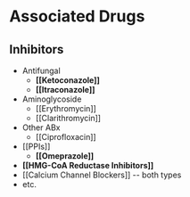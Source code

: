 # Associated Drugs
## Inhibitors
- Antifungal
	- **[[Ketoconazole]]**
	- **[[Itraconazole]]**
- Aminoglycoside
	- [[Erythromycin]]
	- [[Clarithromycin]]
- Other ABx
	- [[Ciprofloxacin]]
- [[PPIs]]
	- **[[Omeprazole]]**
- **[[HMG-CoA Reductase Inhibitors]]**
- [[Calcium Channel Blockers]] -- both types
- etc.